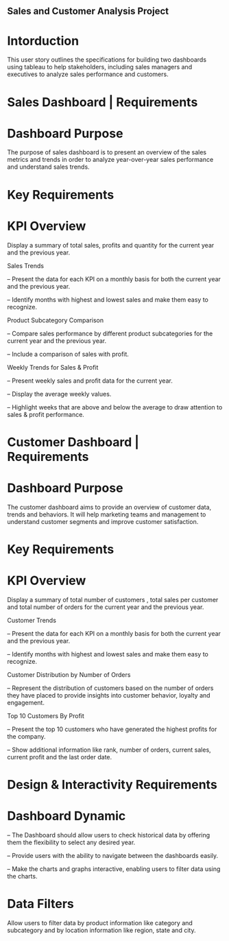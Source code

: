 ## Sales and Customer Analysis Project

# Intorduction

This user story outlines the specifications for building two dashboards using tableau to help stakeholders, including sales managers and executives to analyze sales performance and customers. 

# Sales Dashboard | Requirements
# Dashboard Purpose
The purpose of sales dashboard is to present an overview of the sales metrics and trends in order to analyze year-over-year sales performance and understand sales trends.

# Key Requirements
# KPI Overview
Display a summary of total sales, profits and quantity for the current year and the previous year.


Sales Trends

 – Present the data for each KPI on a monthly basis for both the current year and the previous year.

 – Identify months with highest and lowest sales and make them easy to recognize.

Product Subcategory Comparison

 – Compare sales performance by different product subcategories for the current year and the previous year.

 – Include a comparison of sales with profit.

Weekly Trends for Sales & Profit

 – Present weekly sales and profit data for the current year.

 – Display the average weekly values.

 – Highlight weeks that are above and below the average to draw attention to sales & profit performance.
 
# Customer Dashboard | Requirements
# Dashboard Purpose
The customer dashboard aims to provide an overview of customer data, trends and behaviors. It will help marketing teams and management to understand customer segments and improve customer satisfaction.

# Key Requirements
# KPI Overview
Display a summary of total number of customers , total sales per customer and total number of orders for the current year and the previous year.


Customer Trends

 – Present the data for each KPI on a monthly basis for both the current year and the previous year.

 – Identify months with highest and lowest sales and make them easy to recognize.

Customer Distribution by Number of Orders

 – Represent the distribution of customers based on the number of orders they have placed to provide insights into customer behavior, loyalty and engagement.

Top 10 Customers By Profit

 – Present the top 10 customers who have generated the highest profits for the company.

 – Show additional information like rank, number of orders, current sales, current profit and the last order date.

# Design & Interactivity Requirements
# Dashboard Dynamic
 – The Dashboard should allow users to check historical data by offering them the flexibility to select any desired year.

 – Provide users with the ability to navigate between the dashboards easily.

 – Make the charts and graphs interactive, enabling users to filter data using the charts.

# Data Filters
Allow users to filter data by product information like category and subcategory and by location information like region, state and city.
